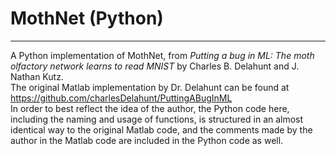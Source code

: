 # MothNet (Python)
------------
A Python implementation of MothNet, from _Putting a bug in ML: The moth olfactory network learns to read MNIST_ by Charles B. Delahunt and J. Nathan Kutz.\
The original Matlab implementation by Dr. Delahunt can be found at https://github.com/charlesDelahunt/PuttingABugInML \
In order to best reflect the idea of the author, the Python code here, including the naming and usage of functions, is structured in an almost identical way to the original Matlab code, and the comments made by the author in the Matlab code are included in the Python code as well.

